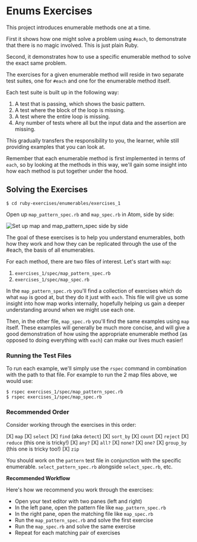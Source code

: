 # Enums Exercises

This project introduces enumerable methods one at a time.

First it shows how one might solve a problem using `#each`, to demonstrate
that there is no magic involved. This is just plain Ruby.

Second, it demonstrates how to use a specific enumerable method to solve the exact same problem.

The exercises for a given enumerable method will reside in two separate
test suites, one for `#each` and one for the enumerable method itself.

Each test suite is built up in the following way:

1. A test that is passing, which shows the basic pattern.
2. A test where the block of the loop is missing.
3. A test where the entire loop is missing.
4. Any number of tests where all but the input data and the assertion
are missing.

This gradually transfers the responsibility to you, the learner, while still
providing examples that you can look at.

Remember that each enumerable method is first implemented in terms of `each`,
so by looking at the methods in this way, we'll gain some insight
into how each method is put together under the hood.

## Solving the Exercises

```shell
$ cd ruby-exercises/enumerables/exercises_1
```

Open up `map_pattern_spec.rb` and `map_spec.rb` in Atom, side by side:

![Set up map and map_pattern_spec side by side](/images/enumerables-setup-map.jpg)

The goal of these exercises is to help you understand enumerables, both how
they work and how they can be replicated through the use of the #each, the
basis of all enumerables.

For each method, there are two files of interest. Let's start with `map`:

1. `exercises_1/spec/map_pattern_spec.rb`
2. `exercises_1/spec/map_spec.rb`

In the `map_pattern_spec.rb` you'll find a collection of exercises which do what `map` is good at,
but they do it just with `each`. This file will give us some insight into how map works internally,
hopefully helping us gain a deeper understanding around when we might use each one.

Then, in the other file, `map_spec.rb` you'll find the same examples using `map` itself.
These examples will generally be much more concise, and will give a good demonstration
of how using the appropriate enumerable method (as opposed to doing everything with `each`)
can make our lives much easier!

### Running the Test Files

To run each example, we'll simply use the `rspec` command in combination with the
path to that file. For example to run the 2 map files above, we would use:

```
$ rspec exercises_1/spec/map_pattern_spec.rb
$ rspec exercises_1/spec/map_spec.rb
```

### Recommended Order

Consider working through the exercises in this order:

[X] `map`
[X] `select`
[X] `find` (aka `detect`)
[X] `sort_by`
[X] `count`
[X] `reject`
[X] `reduce` (this one is tricky!)
[X] `any?`
[X] `all?`
[X] `none?`
[X] `one?`
[X] `group_by` (this one is tricky too!)
[X] `zip`

You should work on the `pattern` test file in conjunction with the specific enumerable. `select_pattern_spec.rb` alongside `select_spec.rb`, etc.

__Recommended Workflow__

Here's how we recommend you work through the exercises:

* Open your text editor with two panes (left and right)
* In the left pane, open the pattern file like `map_pattern_spec.rb`
* In the right pane, open the matching file like `map_spec.rb`
* Run the `map_pattern_spec.rb` and solve the first exercise
* Run the `map_spec.rb` and solve the same exercise
* Repeat for each matching pair of exercises
